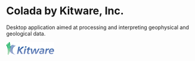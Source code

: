 Colada by Kitware, Inc.
================================

Desktop application aimed at processing and interpreting geophysical and geological data.

![Colada by Kitware, Inc.](Applications/ColadaApp/Resources/Images/LogoFull.png?raw=true)

